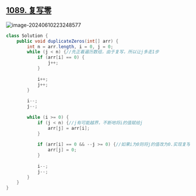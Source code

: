 ## [1089. 复写零](https://leetcode.cn/problems/duplicate-zeros/)

![image-20240610223248577](https://like-a.oss-cn-beijing.aliyuncs.com/img/image-20240610223248577.png)



```Java
class Solution {
    public void duplicateZeros(int[] arr) {
        int n = arr.length, i = 0, j = 0;
        while (j < n) {//先正着遍历数组，由于复写，所以让j多走1步
            if (arr[i] == 0) {
                j++;
            }
            
            i++;
            j++;
        }
        
        i--;
        j--;
        
        while (i >= 0) {
            if (j < n) {//j有可能越界，不断地将i的值赋给j
                arr[j] = arr[i];
            }
            
            if (arr[i] == 0 && --j >= 0) {//如果i为0则将j的值改为0.实现复写效果
                arr[j] = 0;
            }
            
            i--;
            j--;
        }
    }
}
```

